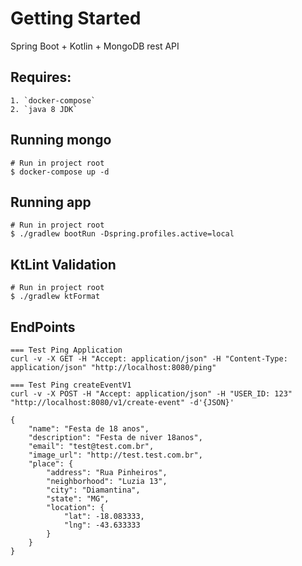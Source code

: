# Getting Started

Spring Boot + Kotlin + MongoDB rest API

## Requires:
```
1. `docker-compose`
2. `java 8 JDK` 
```

## Running mongo
```
# Run in project root
$ docker-compose up -d
```

## Running app
```
# Run in project root
$ ./gradlew bootRun -Dspring.profiles.active=local
```

## KtLint Validation
```
# Run in project root
$ ./gradlew ktFormat
```

## EndPoints
```
=== Test Ping Application
curl -v -X GET -H "Accept: application/json" -H "Content-Type: application/json" "http://localhost:8080/ping"
```

```
=== Test Ping createEventV1
curl -v -X POST -H "Accept: application/json" -H "USER_ID: 123" "http://localhost:8080/v1/create-event" -d'{JSON}'
```

```
{
    "name": "Festa de 18 anos",
    "description": "Festa de niver 18anos",
    "email": "test@test.com.br",
    "image_url": "http://test.test.com.br",
    "place": {
        "address": "Rua Pinheiros",
        "neighborhood": "Luzia 13",
        "city": "Diamantina",
        "state": "MG",
        "location": {
            "lat": -18.083333,
            "lng": -43.633333
        }
    }
}
```

